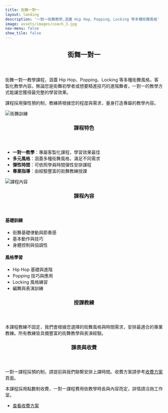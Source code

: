 ```yaml
---
title: 街舞一對一
layout: landing
description: '一對一街舞教學,涵蓋 Hip Hop、Popping、Locking 等多種街舞風格'
image: assets/images/coach_3.jpg
nav-menu: false
show_tile: false
---
```


<!-- Main -->
<div id="main">

<!-- One -->
<section id="one">
	<div class="inner">
		<header class="major">
			<h2>街舞一對一</h2>
		</header>
		<p>街舞一對一教學課程，涵蓋 Hip Hop、Popping、Locking 等多種街舞風格，客製化教學內容。無論您是街舞初學者或想要精進技巧的進階舞者，一對一的教學方式能讓您獲得最完整的學習效果。</p>
		<p>課程採用彈性預約制，教練將根據您的程度與需求，量身打造專屬的教學內容。</p>
	</div>
</section>

<!-- Two -->
<section id="two" class="spotlights">
	<section>
		<div class="image">
			<img src="{% link assets/images/coach_3.jpg %}" alt="街舞訓練" data-position="center center" />
		</div>
		<div class="content">
			<div class="inner">
				<header class="major">
					<h3>課程特色</h3>
				</header>
				<ul>
					<li><strong>一對一教學</strong>：專屬客製化課程，學習效果最佳</li>
					<li><strong>多元風格</strong>：涵蓋多種街舞風格，滿足不同需求</li>
					<li><strong>彈性時間</strong>：可依照學員時間彈性安排課程</li>
					<li><strong>專業指導</strong>：由經驗豐富的街舞教練授課</li>
				</ul>
			</div>
		</div>
	</section>
	<section>
		<div class="image">
			<img src="{% link assets/images/coach_3.jpg %}" alt="課程內容" data-position="top center" />
		</div>
		<div class="content">
			<div class="inner">
				<header class="major">
					<h3>課程內容</h3>
				</header>
				<h4>基礎訓練</h4>
				<ul>
					<li>街舞基礎律動與節奏感</li>
					<li>基本動作與技巧</li>
					<li>身體控制與協調性</li>
				</ul>
				<h4>風格學習</h4>
				<ul>
					<li>Hip Hop 基礎與進階</li>
					<li>Popping 技巧與應用</li>
					<li>Locking 風格練習</li>
					<li>編舞與表演訓練</li>
				</ul>
			</div>
		</div>
	</section>
</section>

<!-- Three -->
<section id="three">
	<div class="inner">
		<header class="major">
			<h3>授課教練</h3>
		</header>
		<p>本課程教練不固定，我們會根據您選擇的街舞風格與時間需求，安排最適合的專業教練。所有教練皆具備豐富的街舞教學與表演經驗。</p>
	</div>
</section>

<!-- Four -->
<section id="four">
	<div class="inner">
		<header class="major">
			<h3>課表與收費</h3>
		</header>
		<p>一對一課程採預約制，請提前與我們聯繫安排上課時間。收費方案請參考<a href="{% link pricing.md %}">收費方案</a>頁面。</p>
		<p>本課程採用點數制收費，一對一課程費用依教學時長與內容而定，詳情請洽詢工作室。</p>
		<ul class="actions">
			<li><a href="{% link pricing.md %}" class="button">查看收費方案</a></li>
		</ul>
	</div>
</section>

</div>
